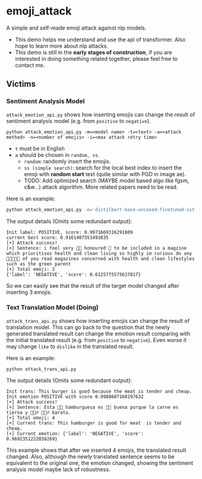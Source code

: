 # emoji_attack
A simple and self-made emoji attack against nlp models.

- This demo helps me understand and use the api of transformer. Also hope to learn more about nlp attacks.
- This demo is still in the **early stages of construction**, if you are interested in doing something related together, please feel free to contact me.

## Victims
### Sentiment Analysis Model
`attack_emotion_api.py` shows how inserting emojis can change the result of sentiment analysis model (e.g. from `positive` to `negative`).
```
python attack_emotion_api.py -m=<model name> -t=<text> -a=<attack method> -n=<number of emojis> -i=<max attack retry time>
```
-  `t` must be in English
- `a` should be chosen in `random, ss`.
  - `random`: randomly insert the emojis.
  - `ss (simple search)`: search for the local best index to insert the emoji with **random start** text (quite similar with PGD in image ae).
  - TODO: Add optimized search (MAYBE model based algo like fgsm, c&w...) attack algorithm. More related papers need to be read.

Here is an example:
```bash
python attack_emotion_api.py -m='distilbert-base-uncased-finetuned-sst-2-english' -t='i feel very honoured to be included in a magzine which prioritises health and clean living so highly im curious do any of you read magazines concerned with health and clean lifestyles such as the green parent' -a='ss' -n=3 -i=10000
```
The output details (Omits some redundant output):
```
Init label: POSITIVE, score: 0.9971669316291809
current best score: 0.9161407351493835
[+] Attack success!
[+] Sentence: i feel very 👩‍🎤 honoured 📆 to be included in a magzine which prioritises health and clean living so highly im curious do any 🧑🏽‍🤝‍🧑🏻 of you read magazines concerned with health and clean lifestyles such as the green parent
[+] Total emoji: 3
{'label': 'NEGATIVE', 'score': 0.6125775575637817}
```
So we can easily see that the result of the target model changed after inserting 3 emojis.

### Text Translation Model (Doing)
`attack_trans_api.py` shows how inserting emojis can change the result of translation model. This can go back to the question that the newly generated translated result can change the emotion result comparing with the initial translated result (e.g. from `positive` to `negative`). Even worse it may change `like` to `dislike` in the translated result.

Here is an example:
```
python attack_trans_api.py
```
The output details (Omits some redundant output):
```
Init trans: This burger is good because the meat is tender and cheap.
Init emotion POSITIVE with score 0.9988607168197632
[+] Attack success!
[+] Sentence: Esta ✊🏼 hamburguesa es 🤏🏽 buena porque la carne es tierna y 👰🏿‍♂️ 👳🏾‍♂️ barata.
[+] Total emoji: 4
[+] Current trans: This hamburger is good for meat  is tender and cheap.
[+] Current emotion: {'label': 'NEGATIVE', 'score': 0.9692351222038269}
```
This example shows that after we inserted 4 emojis, the translated result changed. Also, although the newly translated sentence seems to be equivalent to the original one, the emotion changed, showing the sentiment analysis model maybe lack of robustness.
